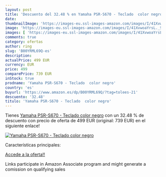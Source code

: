 ```yaml
---
layout: post
title: 'Descuento del 32.48 % en Yamaha PSR-S670 - Teclado  color negro'
date: 
thumbnailImage: 'https://images-eu.ssl-images-amazon.com/images/I/41XvwoaYrsL._SL200_.jpg'
image: 'https://images-eu.ssl-images-amazon.com/images/I/41XvwoaYrsL._SL200_.jpg'
images: [ 'https://images-eu.ssl-images-amazon.com/images/I/41XvwoaYrsL._SL200_.jpg' ]
comments: true
category: ofertas
author: ring
slug: 'B00YRML69Q-es'
description:
actualPrice: 499 EUR
currency: EUR
price: 499
comparePrice: 739 EUR
inStock: true
prodname: 'Yamaha PSR-S670 - Teclado  color negro'
country: 'es'
buyurl: 'https://www.amazon.es/dp/B00YRML69Q/?tag=tolees-21'
descuento: '32.48'
titulo: 'Yamaha PSR-S670 - Teclado  color negro'
---
```


Tienes [Yamaha PSR-S670 - Teclado  color negro](https://www.amazon.es/dp/B00YRML69Q/?tag=tolees-21) con un 32.48 % de descuento con precio de oferta de 499 EUR (original: 739 EUR) en el siguiente enlace!

[![Yamaha PSR-S670 - Teclado  color negro](https://images-eu.ssl-images-amazon.com/images/I/41XvwoaYrsL._SL200_.jpg)](https://www.amazon.es/dp/B00YRML69Q/?tag=tolees-21)

Características principales:


[Accede a la oferta!!](https://www.amazon.es/dp/B00YRML69Q/?tag=tolees-21)

Links participate in Amazon Associate program and might generate a comission on qualifying sales


